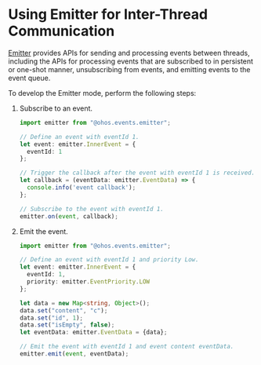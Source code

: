 # Using Emitter for Inter-Thread Communication

[Emitter](../reference/apis/js-apis-emitter.md) provides APIs for sending and processing events between threads, including the APIs for processing events that are subscribed to in persistent or one-shot manner, unsubscribing from events, and emitting events to the event queue.


To develop the Emitter mode, perform the following steps:


1. Subscribe to an event.

   ```ts
   import emitter from "@ohos.events.emitter";

   // Define an event with eventId 1.
   let event: emitter.InnerEvent = {
     eventId: 1
   };

   // Trigger the callback after the event with eventId 1 is received.
   let callback = (eventData: emitter.EventData) => {
     console.info('event callback');
   };

   // Subscribe to the event with eventId 1.
   emitter.on(event, callback);
   ```

2. Emit the event.

   ```ts
   import emitter from "@ohos.events.emitter";
   
   // Define an event with eventId 1 and priority Low.
   let event: emitter.InnerEvent = {
     eventId: 1,
     priority: emitter.EventPriority.LOW
   };
   
   let data = new Map<string, Object>();
   data.set("content", "c");
   data.set("id", 1);
   data.set("isEmpty", false);
   let eventData: emitter.EventData = {data};
   
   // Emit the event with eventId 1 and event content eventData.
   emitter.emit(event, eventData);
   ```
